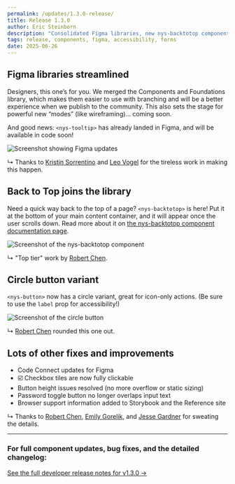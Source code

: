 ```yaml
---
permalink: /updates/1.3.0-release/
title: Release 1.3.0
author: Eric Steinborn
description: "Consolidated Figma libraries, new nys-backtotop component, circle prop for nys-button, and key accessibility fixes."
tags: release, components, figma, accessibility, forms
date: 2025-06-26
---
```


## Figma libraries streamlined
Designers, this one’s for you. We merged the Components and Foundations library, which makes them easier to use with branching and will be a better experience when we publish to the community. This also sets the stage for powerful new “modes” (like wireframing)... coming soon.

And good news: `<nys-tooltip>` has already landed in Figma, and will be available in code soon!  

![Screenshot showing Figma updates](https://github.com/user-attachments/assets/13ee50aa-a531-47d5-bcde-f1e5e26b7caf)  

↳ Thanks to [Kristin Sorrentino](https://github.com/ksorrentino) and [Leo Vogel](https://github.com/leo-vogel) for the tireless work in making this happen.  

## Back to Top joins the library
Need a quick way back to the top of a page? `<nys-backtotop>` is here! Put it at the bottom of your main content container, and it will appear once the user scrolls down. Read more about it on [the nys-backtotop component documentation page](https://designsystem.ny.gov/components/backtotop).

![Screenshot of the nys-backtotop component](https://github.com/user-attachments/assets/8b6cb2e2-2753-4af2-90f4-432f10821f73)  

↳ "Top tier" work by [Robert Chen](https://github.com/NovaCat35).

## Circle button variant
`<nys-button>` now has a circle variant, great for icon-only actions. (Be sure to use the `label` prop for accessibility!)

![Screenshot of the circle button](https://github.com/user-attachments/assets/b771f6d1-da6d-43c1-94c4-7e2c53077669)  

↳ [Robert Chen](https://github.com/NovaCat35) rounded this one out.

## Lots of other fixes and improvements
- Code Connect updates for Figma  
- ☑️ Checkbox tiles are now fully clickable 
- Button height issues resolved (no more overflow or static sizing)  
- Password toggle button no longer overlaps input text
- Browser support information added to Storybook and the Reference site  

↳ Thanks to [Robert Chen](https://github.com/NovaCat35), [Emily Gorelik](https://github.com/emilygorelik), and [Jesse Gardner](https://github.com/plasticmind) for sweating the details.  

---

### For full component updates, bug fixes, and the detailed changelog:  
[See the full developer release notes for v1.3.0 →](https://github.com/ITS-HCD/nysds/releases/tag/v1.3.0 "https://github.com/its-hcd/nysds/releases/tag/v1.3.0")

